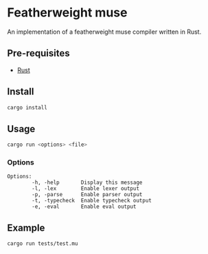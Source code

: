 # Featherweight muse

An implementation of a featherweight muse compiler written in Rust.

## Pre-requisites
- [Rust](https://doc.rust-lang.org/cargo/getting-started/installation.html)

## Install
```bash
cargo install
```

## Usage

```bash
cargo run <options> <file>
```

### Options
```
Options:
        -h, -help       Display this message
        -l, -lex        Enable lexer output
        -p, -parse      Enable parser output
        -t, -typecheck  Enable typecheck output
        -e, -eval       Enable eval output
```

## Example

```bash
cargo run tests/test.mu
```
